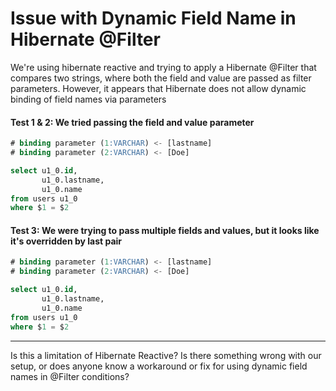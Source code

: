 # Issue with Dynamic Field Name in Hibernate @Filter

We're using hibernate reactive and trying to apply a Hibernate @Filter that compares two strings, where both the field
and value are passed as filter
parameters. However, it appears that Hibernate does not allow dynamic binding of field names via parameters

#### Test 1 & 2: We tried passing the field and value parameter

```sql
# binding parameter (1:VARCHAR) <- [lastname]
# binding parameter (2:VARCHAR) <- [Doe]

select u1_0.id,
       u1_0.lastname,
       u1_0.name
from users u1_0
where $1 = $2
```

#### Test 3: We were trying to pass multiple fields and values, but it looks like it's overridden by last pair

```sql
# binding parameter (1:VARCHAR) <- [lastname]
# binding parameter (2:VARCHAR) <- [Doe]

select u1_0.id,
       u1_0.lastname,
       u1_0.name
from users u1_0
where $1 = $2
```
---

Is this a limitation of Hibernate Reactive?
Is there something wrong with our setup, or does anyone know a workaround or fix for using dynamic field names in @Filter conditions?